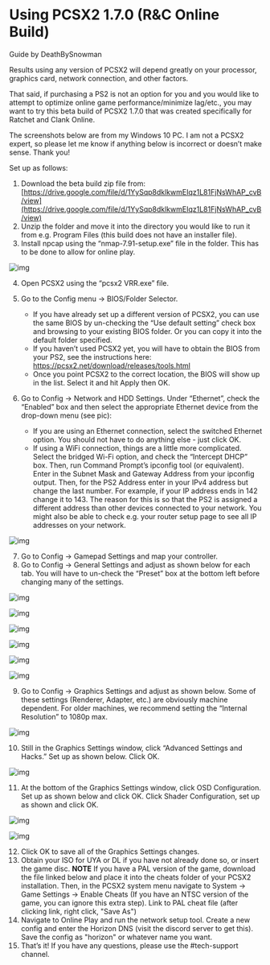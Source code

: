 # Using PCSX2 1.7.0 (R&C Online Build)

Guide by DeathBySnowman

Results using any version of PCSX2 will depend greatly on your processor, graphics card, network connection, and other factors.

That said, if purchasing a PS2 is not an option for you and you would like to attempt to optimize online game performance/minimize lag/etc., you may want to try this beta build of PCSX2 1.7.0 that was created specifically for Ratchet and Clank Online.

The screenshots below are from my Windows 10 PC. I am not a PCSX2 expert, so please let me know if anything below is incorrect or doesn’t make sense. Thank you!

Set up as follows:

1. Download the beta build zip file from: [https://drive.google.com/file/d/1YySqp8dklkwmEIqz1L81FjNsWhAP_cvB/view](https://drive.google.com/file/d/1YySqp8dklkwmEIqz1L81FjNsWhAP_cvB/view)
2. Unzip the folder and move it into the directory you would like to run it from e.g. Program Files (this build does not have an installer file).
3. Install npcap using the “nmap-7.91-setup.exe” file in the folder. This has to be done to allow for online play.

![img](/assets/pcsx2/windows_explorer.png)

4. Open PCSX2 using the “pcsx2 VRR.exe” file.
5. Go to the Config menu → BIOS/Folder Selector.
    - If you have already set up a different version of PCSX2, you can use the same BIOS by un-checking the “Use default setting” check box and browsing to your existing BIOS folder. Or you can copy it into the default folder specified.
    - If you haven’t used PCSX2 yet, you will have to obtain the BIOS from your PS2, see the instructions here: https://pcsx2.net/download/releases/tools.html  
    - Once you point PCSX2 to the correct location, the BIOS will show up in the list. Select it and hit Apply then OK.

6. Go to Config → Network and HDD Settings. Under “Ethernet”, check the “Enabled” box and then select the appropriate Ethernet device from the drop-down menu (see pic):
    - If you are using an Ethernet connection, select the switched Ethernet option. You should not have to do anything else - just click OK.
    - If using a WiFi connection, things are a little more complicated. Select the bridged Wi-Fi option, and check the “Intercept DHCP” box. Then, run Command Prompt’s ipconfig tool (or equivalent). Enter in the Subnet Mask and Gateway Address from your ipconfig output. Then, for the PS2 Address enter in your IPv4 address but change the last number. For example, if your IP address ends in 142 change it to 143. The reason for this is so that the PS2 is assigned a different address than other devices connected to your network. You might also be able to check e.g. your router setup page to see all IP addresses on your network.

![img](/assets/pcsx2/wired_vs_wireless.png)

7. Go to Config → Gamepad Settings and map your controller.
8. Go to Config → General Settings and adjust as shown below for each tab. You will have to un-check the “Preset” box at the bottom left before changing many of the settings.

![img](/assets/pcsx2/ee_settings.png)

![img](/assets/pcsx2/VUs_setting.png)

![img](/assets/pcsx2/gs_only_setting.png)

![img](/assets/pcsx2/gs_setting.png)

![img](/assets/pcsx2/emulation_settings_simple.png)

![img](/assets/pcsx2/game_fixes.png)

9. Go to Config → Graphics Settings and adjust as shown below. Some of these settings (Renderer, Adapter, etc.) are obviously machine dependent. For older machines, we recommend setting the “Internal Resolution” to 1080p max.

![img](/assets/pcsx2/graphics_settings.png)

10. Still in the Graphics Settings window, click “Advanced Settings and Hacks.” Set up as shown below. Click OK.

![img](/assets/pcsx2/adv_settings.png)

11. At the bottom of the Graphics Settings window, click OSD Configuration. Set up as shown below and click OK. Click Shader Configuration, set up as shown and click OK.

![img](/assets/pcsx2/osd_setting.jpg)

![img](/assets/pcsx2/shader_setting.png)

12. Click OK to save all of the Graphics Settings changes.
13. Obtain your ISO for UYA or DL if you have not already done so, or insert the game disc.
**NOTE** If you have a PAL version of the game, download the file linked below and place it into the cheats folder of your PCSX2 installation. Then, in the PCSX2 system menu navigate to System -> Game Settings -> Enable Cheats (If you have an NTSC version of the game, you can ignore this extra step).
Link to PAL cheat file (after clicking link, right click, "Save As")
14. Navigate to Online Play and run the network setup tool. Create a new config and enter the Horizon DNS (visit the discord server to get this). Save the config as "horizon" or whatever name you want.
15. That’s it! If you have any questions, please use the #tech-support channel.

